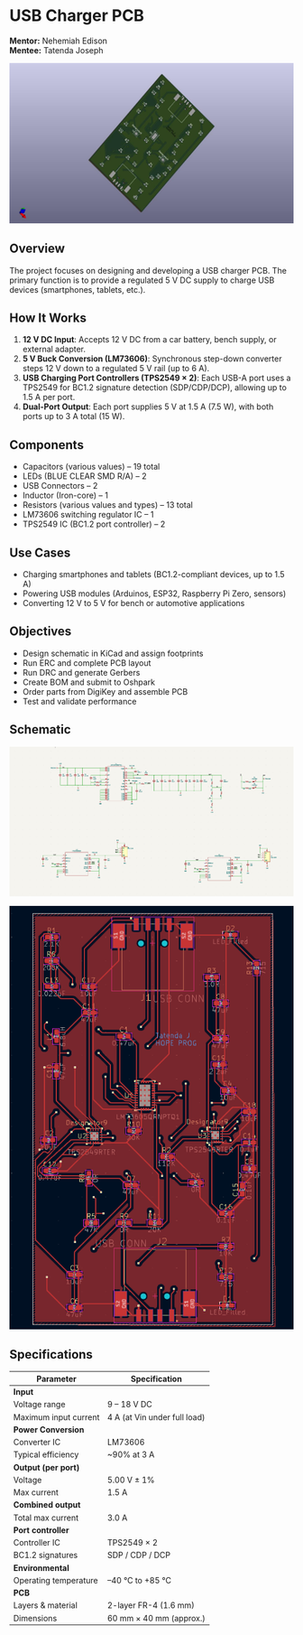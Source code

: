 # USB Charger PCB
**Mentor:** Nehemiah Edison  
**Mentee:** Tatenda Joseph

![3D diagram of USB charger PCB](<HOPE USB Charger- Tatenda/images/3Dimage.jpg>)
## Overview
The project focuses on designing and developing a USB charger PCB. The primary function is to provide a regulated 5 V DC supply to charge USB devices (smartphones, tablets, etc.).

## How It Works
1. **12 V DC Input**: Accepts 12 V DC from a car battery, bench supply, or external adapter.  
2. **5 V Buck Conversion (LM73606)**: Synchronous step-down converter steps 12 V down to a regulated 5 V rail (up to 6 A).  
3. **USB Charging Port Controllers (TPS2549 × 2)**: Each USB-A port uses a TPS2549 for BC1.2 signature detection (SDP/CDP/DCP), allowing up to 1.5 A per port.  
4. **Dual-Port Output**: Each port supplies 5 V at 1.5 A (7.5 W), with both ports up to 3 A total (15 W).

## Components
- Capacitors (various values) – 19 total  
- LEDs (BLUE CLEAR SMD R/A) – 2  
- USB Connectors – 2  
- Inductor (Iron-core) – 1  
- Resistors (various values and types) – 13 total  
- LM73606 switching regulator IC – 1  
- TPS2549 IC (BC1.2 port controller) – 2

## Use Cases
- Charging smartphones and tablets (BC1.2-compliant devices, up to 1.5 A)  
- Powering USB modules (Arduinos, ESP32, Raspberry Pi Zero, sensors)  
- Converting 12 V to 5 V for bench or automotive applications

## Objectives
- Design schematic in KiCad and assign footprints  
- Run ERC and complete PCB layout  
- Run DRC and generate Gerbers  
- Create BOM and submit to Oshpark  
- Order parts from DigiKey and assemble PCB  
- Test and validate performance

## Schematic

![shematic diagram of USB charger PCB](<HOPE USB Charger- Tatenda/images/schematic.png>)

![pcb diagram of USB charger PCB](<HOPE USB Charger- Tatenda/images/pcb.png>)


## Specifications
| Parameter             | Specification                 |
|-----------------------|-------------------------------|
| **Input**             |                               |
| Voltage range         | 9 – 18 V DC                   |
| Maximum input current | 4 A (at Vin under full load)  |
| **Power Conversion**  |                               |
| Converter IC          | LM73606                       |
| Typical efficiency    | ~90% at 3 A                   |
| **Output (per port)** |                               |
| Voltage               | 5.00 V ± 1%                   |
| Max current           | 1.5 A                         |
| **Combined output**   |                               |
| Total max current     | 3.0 A                         |
| **Port controller**   |                               |
| Controller IC         | TPS2549 × 2                   |
| BC1.2 signatures      | SDP / CDP / DCP               |
| **Environmental**     |                               |
| Operating temperature | –40 °C to +85 °C              |
| **PCB**               |                               |
| Layers & material     | 2-layer FR-4 (1.6 mm)         |
| Dimensions            | 60 mm × 40 mm (approx.)       |
